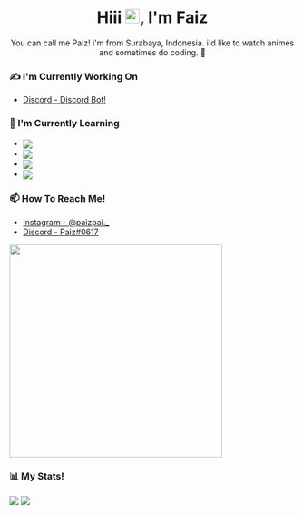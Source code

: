 <h1 align="center">Hiii <img src="https://media.giphy.com/media/hvRJCLFzcasrR4ia7z/giphy.gif" width="25px">, I'm Faiz</h1>

<p align="center">You can call me Paiz! i'm  from Surabaya, Indonesia. i'd like to watch animes and sometimes do coding. 🤪</p>

### ✍ I'm Currently Working On
- [Discord - Discord Bot!](https://discord.gg/GswpUKYpmA)

### 🧐 I'm Currently Learning
- <img align="center" src="https://img.shields.io/badge/javascript%20-%23323330.svg?&style=for-the-badge&logo=javascript&logoColor=%23F7DF1E"/>
- <img align="center" src="https://img.shields.io/badge/html5%20-%23E34F26.svg?&style=for-the-badge&logo=html5&logoColor=white"/>
- <img align="center" src="https://img.shields.io/badge/css3%20-%231572B6.svg?&style=for-the-badge&logo=css3&logoColor=white"/>
- <img align="center" src="https://img.shields.io/badge/MongoDB-4EA94B?style=for-the-badge&logo=mongodb&logoColor=white"/>

### 📫 How To Reach Me!
- [Instagram - @paizpai._](https://www.instagram.com/paizpai._/)
- [Discord - Paiz#0617](https://discord.gg/GswpUKYpmA)
<img src="https://discord.c99.nl/widget/theme-1/937876388554375188.png" width="375px"/>

### 📊 My Stats!
<img align="center" src="https://github-readme-stats.vercel.app/api/?username=PaizTralala&theme=merko"/>
<img align="center" src="https://github-readme-stats.vercel.app/api/top-langs/?username=PaizTralala&layout=compact&theme=merko"/>
